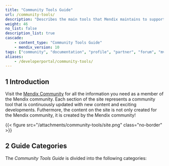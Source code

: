 ```yaml
---
title: "Community Tools Guide"
url: /community-tools/
description: "Describes the main tools that Mendix maintains to support the awesome Mendix community."
weight: 46
no_list: false 
description_list: true
cascade:
    - content_type: "Community Tools Guide"
    - mendix_version: 10
tags: ["community", "documentation", "profile", "partner", "forum", "mvp", "support"]
aliases:
    - /developerportal/community-tools/
---
```


## 1 Introduction

Visit the [Mendix Community](https://community.mendix.com) for all the information you need as a member of the Mendix community. Each section of the site represents a community tool that is continuously updated with new content and exciting developments. Futhermore, the content on the site is not only created for the Mendix community, it is created by the Mendix community!

{{< figure src="/attachments/community-tools/site.png" class="no-border" >}}

## 2 Guide Categories

The *Community Tools Guide* is divided into the following categories:
